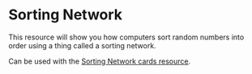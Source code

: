 # Sorting Network

This resource will show you how computers sort random numbers into order using a thing called a sorting network.

Can be used with the [Sorting Network cards resource]("resources:resource" "sorting-network-cards").